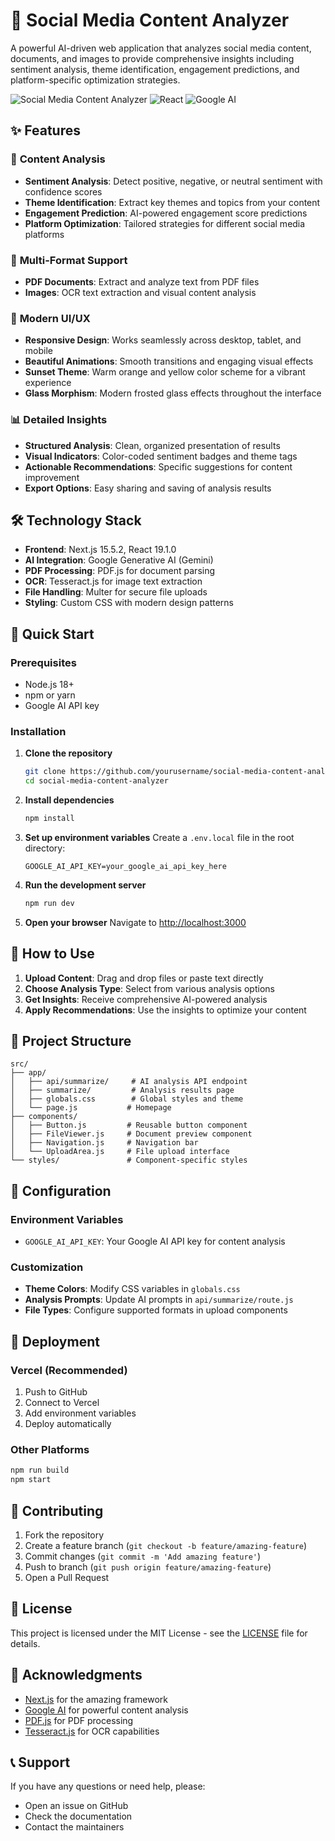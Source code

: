 # 🚀 Social Media Content Analyzer

A powerful AI-driven web application that analyzes social media content, documents, and images to provide comprehensive insights including sentiment analysis, theme identification, engagement predictions, and platform-specific optimization strategies.

![Social Media Content Analyzer](https://img.shields.io/badge/Next.js-15.5.2-black?style=for-the-badge&logo=next.js)
![React](https://img.shields.io/badge/React-19.1.0-blue?style=for-the-badge&logo=react)
![Google AI](https://img.shields.io/badge/Google_AI-Gemini-orange?style=for-the-badge&logo=google)

## ✨ Features

### 🎯 **Content Analysis**
- **Sentiment Analysis**: Detect positive, negative, or neutral sentiment with confidence scores
- **Theme Identification**: Extract key themes and topics from your content
- **Engagement Prediction**: AI-powered engagement score predictions
- **Platform Optimization**: Tailored strategies for different social media platforms

### 📄 **Multi-Format Support**
- **PDF Documents**: Extract and analyze text from PDF files
- **Images**: OCR text extraction and visual content analysis

### 🎨 **Modern UI/UX**
- **Responsive Design**: Works seamlessly across desktop, tablet, and mobile
- **Beautiful Animations**: Smooth transitions and engaging visual effects
- **Sunset Theme**: Warm orange and yellow color scheme for a vibrant experience
- **Glass Morphism**: Modern frosted glass effects throughout the interface

### 📊 **Detailed Insights**
- **Structured Analysis**: Clean, organized presentation of results
- **Visual Indicators**: Color-coded sentiment badges and theme tags
- **Actionable Recommendations**: Specific suggestions for content improvement
- **Export Options**: Easy sharing and saving of analysis results

## 🛠️ Technology Stack

- **Frontend**: Next.js 15.5.2, React 19.1.0
- **AI Integration**: Google Generative AI (Gemini)
- **PDF Processing**: PDF.js for document parsing
- **OCR**: Tesseract.js for image text extraction
- **File Handling**: Multer for secure file uploads
- **Styling**: Custom CSS with modern design patterns

## 🚀 Quick Start

### Prerequisites
- Node.js 18+ 
- npm or yarn
- Google AI API key

### Installation

1. **Clone the repository**
   ```bash
   git clone https://github.com/yourusername/social-media-content-analyzer.git
   cd social-media-content-analyzer
   ```

2. **Install dependencies**
   ```bash
   npm install
   ```

3. **Set up environment variables**
   Create a `.env.local` file in the root directory:
   ```env
   GOOGLE_AI_API_KEY=your_google_ai_api_key_here
   ```

4. **Run the development server**
   ```bash
   npm run dev
   ```

5. **Open your browser**
   Navigate to [http://localhost:3000](http://localhost:3000)

## 🎯 How to Use

1. **Upload Content**: Drag and drop files or paste text directly
2. **Choose Analysis Type**: Select from various analysis options
3. **Get Insights**: Receive comprehensive AI-powered analysis
4. **Apply Recommendations**: Use the insights to optimize your content

## 📁 Project Structure

```
src/
├── app/
│   ├── api/summarize/     # AI analysis API endpoint
│   ├── summarize/         # Analysis results page
│   ├── globals.css        # Global styles and theme
│   └── page.js           # Homepage
├── components/
│   ├── Button.js         # Reusable button component
│   ├── FileViewer.js     # Document preview component
│   ├── Navigation.js     # Navigation bar
│   └── UploadArea.js     # File upload interface
└── styles/               # Component-specific styles
```

## 🔧 Configuration

### Environment Variables
- `GOOGLE_AI_API_KEY`: Your Google AI API key for content analysis

### Customization
- **Theme Colors**: Modify CSS variables in `globals.css`
- **Analysis Prompts**: Update AI prompts in `api/summarize/route.js`
- **File Types**: Configure supported formats in upload components

## 🚀 Deployment

### Vercel (Recommended)
1. Push to GitHub
2. Connect to Vercel
3. Add environment variables
4. Deploy automatically

### Other Platforms
```bash
npm run build
npm start
```

## 🤝 Contributing

1. Fork the repository
2. Create a feature branch (`git checkout -b feature/amazing-feature`)
3. Commit changes (`git commit -m 'Add amazing feature'`)
4. Push to branch (`git push origin feature/amazing-feature`)
5. Open a Pull Request

## 📝 License

This project is licensed under the MIT License - see the [LICENSE](LICENSE) file for details.

## 🙏 Acknowledgments

- [Next.js](https://nextjs.org/) for the amazing framework
- [Google AI](https://ai.google.dev/) for powerful content analysis
- [PDF.js](https://mozilla.github.io/pdf.js/) for PDF processing
- [Tesseract.js](https://tesseract.projectnaptha.com/) for OCR capabilities

## 📞 Support

If you have any questions or need help, please:
- Open an issue on GitHub
- Check the documentation
- Contact the maintainers
